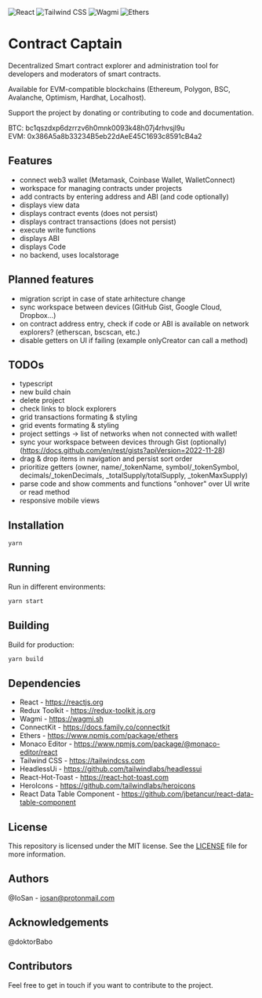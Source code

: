 ![React](https://img.shields.io/badge/react-%2320232a.svg?style=for-the-badge&logo=react&logoColor=%2361DAFB)
![Tailwind CSS](https://img.shields.io/badge/Tailwind%20CSS-38B2AC?style=for-the-badge&logo=tailwind-css&logoColor=white)
![Wagmi](https://img.shields.io/badge/Wagmi-3C3C3D?style=for-the-badge&logo=Wagmi&logoColor=white)
![Ethers](https://img.shields.io/badge/Ethers-3C3C3D?style=for-the-badge&logo=Ethers&logoColor=white)


# Contract Captain

Decentralized Smart contract explorer and administration tool for developers and moderators of smart contracts.  

Available for EVM-compatible blockchains (Ethereum, Polygon, BSC, Avalanche, Optimism, Hardhat, Localhost). 

Support the project by donating or contributing to code and documentation.

BTC: bc1qszdxp6dzrrzv6h0mnk0093k48h07j4rhvsjl9u  
EVM: 0x386A5a8b33234B5eb22dAeE45C1693c8591cB4a2


## Features
- connect web3 wallet (Metamask, Coinbase Wallet, WalletConnect)
- workspace for managing contracts under projects
- add contracts by entering address and ABI (and code optionally)
- displays view data
- displays contract events (does not persist)
- displays contract transactions (does not persist)
- execute write functions
- displays ABI
- displays Code
- no backend, uses localstorage


## Planned features
- migration script in case of state arhitecture change
- sync workspace between devices (GitHub Gist, Google Cloud, Dropbox...)
- on contract address entry, check if code or ABI is available on network explorers? (etherscan, bscscan, etc.)
- disable getters on UI if failing (example onlyCreator can call a method)


## TODOs
- typescript
- new build chain
- delete project
- check links to block explorers
- grid transactions formating & styling
- grid events formating & styling
- project settings -> list of networks when not connected with wallet!
- sync your workspace between devices through Gist (optionally) (https://docs.github.com/en/rest/gists?apiVersion=2022-11-28)
- drag & drop items in navigation and persist sort order
- prioritize getters (owner, name/_tokenName, symbol/_tokenSymbol, decimals/_tokenDecimals, _totalSupply/totalSupply, _tokenMaxSupply)
- parse code and show comments and functions "onhover" over UI write or read method
- responsive mobile views


## Installation
```sh
yarn
```

## Running
Run in different environments:
```sh
yarn start
```

## Building
Build for production:
```sh
yarn build
```

## Dependencies
- React - https://reactjs.org
- Redux Toolkit - https://redux-toolkit.js.org
- Wagmi - https://wagmi.sh
- ConnectKit - https://docs.family.co/connectkit
- Ethers - https://www.npmjs.com/package/ethers
- Monaco Editor - https://www.npmjs.com/package/@monaco-editor/react
- Tailwind CSS - https://tailwindcss.com
- HeadlessUi - https://github.com/tailwindlabs/headlessui
- React-Hot-Toast - https://react-hot-toast.com
- HeroIcons - https://github.com/tailwindlabs/heroicons
- React Data Table Component - https://github.com/jbetancur/react-data-table-component


## License

This repository is licensed under the MIT license. See the [LICENSE](LICENSE) file for more information.

## Authors
@IoSan - iosan@protonmail.com

## Acknowledgements
@doktorBabo

## Contributors

Feel free to get in touch if you want to contribute to the project.
